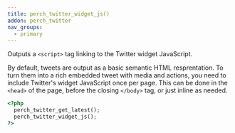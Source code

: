 ```yaml
---
title: perch_twitter_widget_js()
addon: perch_twitter
nav_groups:
  - primary
---
```


Outputs a `<script>` tag linking to the Twitter widget JavaScript.

By default, tweets are output as a basic semantic HTML resprentation. To turn them into a rich embedded tweet with media and actions, you need to include Twitter's widget JavaScript once per page. This can be done in the `<head>` of the page, before the closing `</body>` tag, or just inline as needed.

```php
<?php 
  perch_twitter_get_latest(); 
  perch_twitter_widget_js();
?>
```